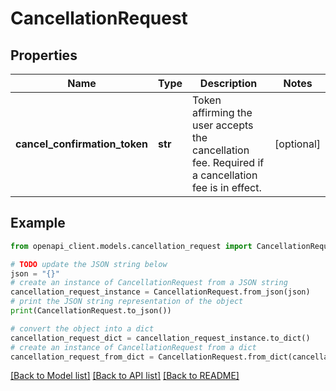 # CancellationRequest


## Properties

Name | Type | Description | Notes
------------ | ------------- | ------------- | -------------
**cancel_confirmation_token** | **str** | Token affirming the user accepts the cancellation fee. Required if a cancellation fee is in effect. | [optional] 

## Example

```python
from openapi_client.models.cancellation_request import CancellationRequest

# TODO update the JSON string below
json = "{}"
# create an instance of CancellationRequest from a JSON string
cancellation_request_instance = CancellationRequest.from_json(json)
# print the JSON string representation of the object
print(CancellationRequest.to_json())

# convert the object into a dict
cancellation_request_dict = cancellation_request_instance.to_dict()
# create an instance of CancellationRequest from a dict
cancellation_request_from_dict = CancellationRequest.from_dict(cancellation_request_dict)
```
[[Back to Model list]](../README.md#documentation-for-models) [[Back to API list]](../README.md#documentation-for-api-endpoints) [[Back to README]](../README.md)



